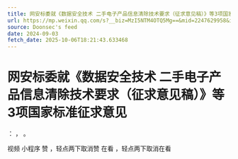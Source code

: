 ```yaml
---
title: 网安标委就《数据安全技术 二手电子产品信息清除技术要求（征求意见稿）》等3项国家标准征求意见
url: https://mp.weixin.qq.com/s?__biz=MzI5NTM4OTQ5Mg==&mid=2247629958&idx=3&sn=f8f5829731a6d982a525e46367473269
source: Doonsec's feed
date: 2024-09-03
fetch_date: 2025-10-06T18:21:43.633468
---
```


# 网安标委就《数据安全技术 二手电子产品信息清除技术要求（征求意见稿）》等3项国家标准征求意见

：
，
。

视频
小程序
赞
，轻点两下取消赞
在看
，轻点两下取消在看